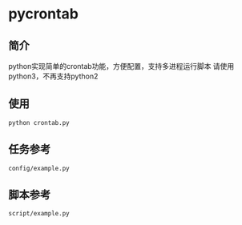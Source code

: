 # pycrontab

## 简介
python实现简单的crontab功能，方便配置，支持多进程运行脚本
请使用python3，不再支持python2

## 使用
```
python crontab.py
```

## 任务参考
```
config/example.py
```

## 脚本参考
```
script/example.py
```